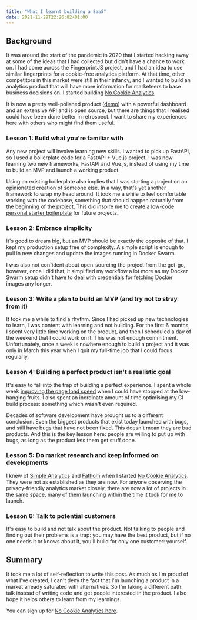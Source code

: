 ```yaml
---
title: "What I learnt building a SaaS"
date: 2021-11-29T22:26:02+01:00
---
```



## Background

It was around the start of the pandemic in 2020 that I started hacking away at some of the ideas that I had collected but didn't have a chance to work on. I had come across the FingerprintJS project, and I had an idea to use similar fingerprints for a cookie-free analytics platform. At that time, other competitors in this market were still in their infancy, and I wanted to build an analytics product that will have more information for marketeers to base business decisions on. I started building [No Cookie Analytics](https://nocookieanalytics.com/).

It is now a pretty well-polished product ([demo](nocookieanalytics.com/nocookieanalytics.com)) with a powerful dashboard and an extensive API and is open source, but there are things that I realised could have been done better in retrospect. I want to share my experiences here with others who might find them useful.


### Lesson 1: Build what you're familiar with

Any new project will involve learning new skills. I wanted to pick up FastAPI, so I used a boilerplate code for a FastAPI + Vue.js project. I was now learning two new frameworks, FastAPI and Vue.js, instead of using my time to build an MVP and launch a working product. 

Using an existing boilerplate also implies that I was starting a project on an opinionated creation of someone else. In a way, that's yet another framework to wrap my head around. It took me a while to feel comfortable working with the codebase, something that should happen naturally from the beginning of the project. This did inspire me to create a [low-code personal starter boilerplate](https://github.com/gaganpreet/fastapi-starter) for future projects.

### Lesson 2: Embrace simplicity

It's good to dream big, but an MVP should be exactly the opposite of that. I kept my production setup free of complexity. A simple script is enough to pull in new changes and update the images running in Docker Swarm.

I was also not confident about open-sourcing the project from the get-go, however, once I did that, it simplified my workflow a lot more as my Docker Swarm setup didn't have to deal with credentials for fetching Docker images any longer.

### Lesson 3: Write a plan to build an MVP (and try not to stray from it)

It took me a while to find a rhythm. Since I had picked up new technologies to learn, I was content with learning and not building. For the first 6 months, I spent very little time working on the product, and then I scheduled a day of the weekend that I could work on it. This was not enough commitment. Unfortunately, once a week is nowhere enough to build a project and it was only in March this year when I quit my full-time job that I could focus regularly.

### Lesson 4: Building a perfect product isn't a realistic goal

It's easy to fall into the trap of building a perfect experience. I spent a whole week [improving the page load speed](https://gaganpreet.in/posts/vue-vuetify-performance/) when I could have stopped at the low-hanging fruits. I also spent an inordinate amount of time optimising my CI build process: something which wasn't even required.

Decades of software development have brought us to a different conclusion. Even the biggest products that exist today launched with bugs, and still have bugs that have not been fixed. This doesn't mean they are bad products. And this is the key lesson here: people are willing to put up with bugs, as long as the product lets them get stuff done.

### Lesson 5: Do market research and keep informed on developments

I knew of [Simple Analytics](simpleanalytics.com/) and [Fathom](https://usefathom.com/) when I started [No Cookie Analytics](https://nocookieanalytics.com/). They were not as established as they are now. For anyone observing the privacy-friendly analytics market closely, there are now a lot of projects in the same space, many of them launching within the time it took for me to launch.

### Lesson 6: Talk to potential customers

It's easy to build and not talk about the product. Not talking to people and finding out their problems is a trap: you may have the best product, but if no one needs it or knows about it, you'll build for only one customer: yourself.

## Summary

It took me a lot of self-reflection to write this post. As much as I'm proud of what I've created, I can't deny the fact that I'm launching a product in a market already saturated with alternatives. So I'm taking a different path: talk instead of writing code and get people interested in the product. I also hope it helps others to learn from my learnings.

You can sign up for [No Cookie Analytics here](https://nocookieanalytics.com/).
